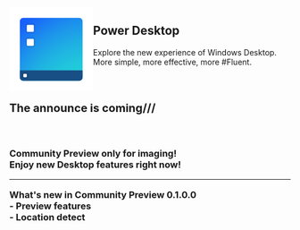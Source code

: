 <img src="PowerDesktop.png" align="left" />
<h2>Power Desktop</h2>
<p>
    Explore the new experience of Windows Desktop.<br />
    More simple, more effective, more #Fluent.<br />
    <br /><br />
</p>
<h3 style="font-size: 20px;">The announce is coming///<h3/><br />
<p>
    Community Preview only for imaging!<br />
    Enjoy new Desktop features right now!<br />
</p>
<hr />
    What's new in Community Preview 0.1.0.0<br />
    - Preview features<br />
    - Location detect<br />
